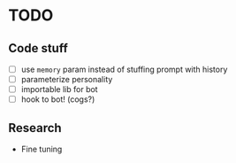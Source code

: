 # TODO

## Code stuff
   - [ ] use `memory` param instead of stuffing prompt with history
   - [ ] parameterize personality
   - [ ] importable lib for bot
   - [ ] hook to bot!  (cogs?)

## Research
   - Fine tuning